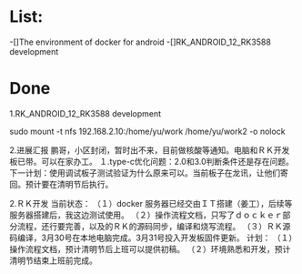 # List:
-[]The environment of docker  for android
-[]RK_ANDROID_12_RK3588 development 


# Done
1.RK_ANDROID_12_RK3588 development

sudo mount -t nfs 192.168.2.10:/home/yu/work /home/yu/work2 -o nolock



2.进展汇报
鹏哥，小区封闭，暂时出不来，目前做核酸等通知。电脑和ＲＫ开发板已带。可以在家办工。
１.type-c优化问题：2.0和3.0判断条件还是存在问题。
下一计划：使用调试板子测试验证为什么原来可以。当前板子在龙讯，让他们寄回。预计要在清明节后执行。

2.ＲＫ开发
当前状态：
（１）docker 服务器已经交由ＩＴ搭建（姜工），后续等服务器搭建后，我这边测试使用。
（２）操作流程文档，只写了ｄｏｃｋｅｒ部分流程，还行要完善，以及的ＲＫ的源码同步，编译和烧写流程。
（３）ＲＫ源码编译，3月30号在本地电脑完成。3月31号投入开发板固件更新。
计划：
（１）操作流程文档，预计清明节后上班可以提供初稿。
（２）环境熟悉和开发，预计清明节结束上班前完成。
